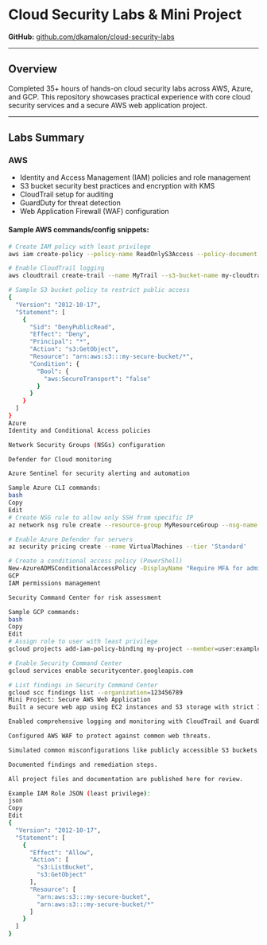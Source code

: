 # Cloud Security Labs & Mini Project

**GitHub:** [github.com/dkamalon/cloud-security-labs](https://github.com/dkamalon/cloud-security-labs)

---

## Overview

Completed 35+ hours of hands-on cloud security labs across AWS, Azure, and GCP. This repository showcases practical experience with core cloud security services and a secure AWS web application project.

---

## Labs Summary

### AWS
- Identity and Access Management (IAM) policies and role management  
- S3 bucket security best practices and encryption with KMS  
- CloudTrail setup for auditing  
- GuardDuty for threat detection  
- Web Application Firewall (WAF) configuration  

#### Sample AWS commands/config snippets:

```bash
# Create IAM policy with least privilege
aws iam create-policy --policy-name ReadOnlyS3Access --policy-document file://readonly-s3-policy.json

# Enable CloudTrail logging
aws cloudtrail create-trail --name MyTrail --s3-bucket-name my-cloudtrail-logs

# Sample S3 bucket policy to restrict public access
{
  "Version": "2012-10-17",
  "Statement": [
    {
      "Sid": "DenyPublicRead",
      "Effect": "Deny",
      "Principal": "*",
      "Action": "s3:GetObject",
      "Resource": "arn:aws:s3:::my-secure-bucket/*",
      "Condition": {
        "Bool": {
          "aws:SecureTransport": "false"
        }
      }
    }
  ]
}
Azure
Identity and Conditional Access policies

Network Security Groups (NSGs) configuration

Defender for Cloud monitoring

Azure Sentinel for security alerting and automation

Sample Azure CLI commands:
bash
Copy
Edit
# Create NSG rule to allow only SSH from specific IP
az network nsg rule create --resource-group MyResourceGroup --nsg-name MyNSG --name AllowSSH --protocol Tcp --direction Inbound --priority 1000 --source-address-prefixes 203.0.113.0/24 --destination-port-ranges 22 --access Allow

# Enable Azure Defender for servers
az security pricing create --name VirtualMachines --tier 'Standard'

# Create a conditional access policy (PowerShell)
New-AzureADMSConditionalAccessPolicy -DisplayName "Require MFA for admins" -Conditions @{Users=@{IncludeUsers=@("All")} } -GrantControls @{BuiltInControls=@("Mfa")}
GCP
IAM permissions management

Security Command Center for risk assessment

Sample GCP commands:
bash
Copy
Edit
# Assign role to user with least privilege
gcloud projects add-iam-policy-binding my-project --member=user:example@example.com --role=roles/storage.objectViewer

# Enable Security Command Center
gcloud services enable securitycenter.googleapis.com

# List findings in Security Command Center
gcloud scc findings list --organization=123456789
Mini Project: Secure AWS Web Application
Built a secure web app using EC2 instances and S3 storage with strict IAM roles.

Enabled comprehensive logging and monitoring with CloudTrail and GuardDuty.

Configured AWS WAF to protect against common web threats.

Simulated common misconfigurations like publicly accessible S3 buckets and over-permissive IAM roles.

Documented findings and remediation steps.

All project files and documentation are published here for review.

Example IAM Role JSON (least privilege):
json
Copy
Edit
{
  "Version": "2012-10-17",
  "Statement": [
    {
      "Effect": "Allow",
      "Action": [
        "s3:ListBucket",
        "s3:GetObject"
      ],
      "Resource": [
        "arn:aws:s3:::my-secure-bucket",
        "arn:aws:s3:::my-secure-bucket/*"
      ]
    }
  ]
}
